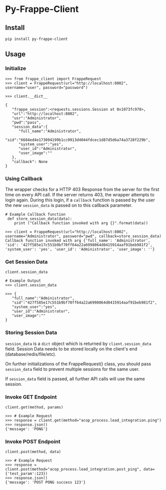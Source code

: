 # Py-Frappe-Client

## Install

```
pip install py-frappe-client
```

## Usage

### Initialize

```
>>> from frappe_client import FrappeRequest
>>> client = FrappeRequest(url="http://localhost:8002", username="user", password="password")

>>> client.__dict__

{
   "frappe_session":<requests.sessions.Session at 0x1073fc978>,
   "url":"http://localhost:8002",
   "usr":"Administrator",
   "pwd":"pass",
   "session_data":{
      "full_name":"Administrator",
      "sid":"6684ed4e173094199b1cc0913d4044fdcec1d87d5d6a74a3728f229b",
      "system_user":"yes",
      "user_id":"Administrator",
      "user_image":""
   },
   "callback": None
}
```

### Using Callback

The wrapper checks for a HTTP 403 Response from the server for the first time on every API call. If the server
returns 403, the wrapper attempts to login again. During this login, if a `callback` function is passed by the user
the new `session_data` is passed on to this callback parameter.

```
# Example Callback function
 def store_session_data(data):
    print ("Callback function invoked with arg {}".format(data))

>>> client = FrappeRequest(url="http://localhost:8002", username="Administrator", password="pwd", callback=store_session_data)
Callback function invoked with arg {'full_name': 'Administrator', 'sid': '427f585e17c551b9bf70ff64a22a6998064d0415914aaf91beb981f2', 'system_user': 'yes', 'user_id': 'Administrator', 'user_image': ''}
```

### Get Session Data

`client.session_data`

```
# Example Output
>>> client.session_data

>>> {
   "full_name":"Administrator",
   "sid":"427f585e17c551b9bf70ff64a22a6998064d0415914aaf91beb981f2",
   "system_user":"yes",
   "user_id":"Administrator",
   "user_image":""
}
```

### Storing Session Data

`session_data` is a `dict` object which is returned by `client.session_data` field.
Session Data needs to be stored locally on the client's end (database/redis/file/etc).

On further initializations of the FrappeRequest() class, you should pass `session_data` field
to prevent multiple sessions for the same user.

If `session_data` field is passed, all further API calls will use the same session.


### Invoke GET Endpoint

`client.get(method, params)`

```
>>> # Example Request
>>> response = client.get(method="acop_process.lead_integration.ping")
>>> response.json()
{'message': 'PONG'}
```


### Invoke POST Endpoint

`client.post(method, data)`

```
>>> # Example Request
>>> response = client.post(method="acop_process.lead_integration.post_ping", data={'test_param':123})
>>> response.json()
{'message': 'POST PONG success 123'}
```

